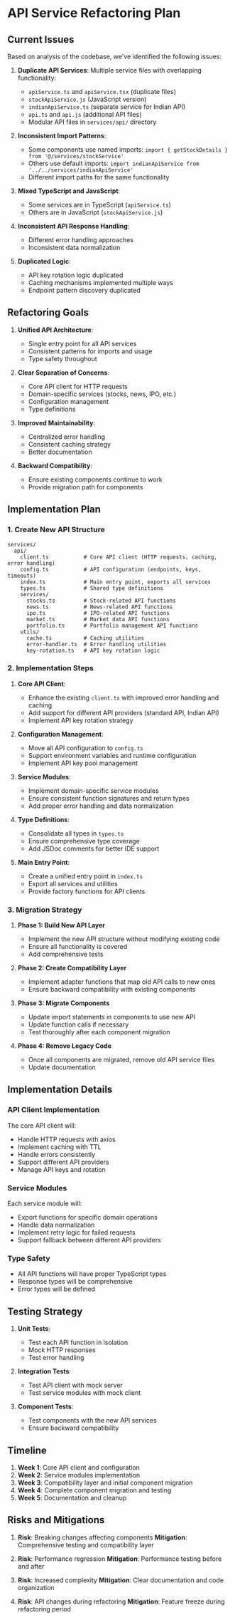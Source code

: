 # API Service Refactoring Plan

## Current Issues

Based on analysis of the codebase, we've identified the following issues:

1. **Duplicate API Services**: Multiple service files with overlapping functionality:
   - `apiService.ts` and `apiService.tsx` (duplicate files)
   - `stockApiService.js` (JavaScript version)
   - `indianApiService.ts` (separate service for Indian API)
   - `api.ts` and `api.js` (additional API files)
   - Modular API files in `services/api/` directory

2. **Inconsistent Import Patterns**:
   - Some components use named imports: `import { getStockDetails } from '@/services/stockService'`
   - Others use default imports: `import indianApiService from '../../services/indianApiService'`
   - Different import paths for the same functionality

3. **Mixed TypeScript and JavaScript**:
   - Some services are in TypeScript (`apiService.ts`)
   - Others are in JavaScript (`stockApiService.js`)

4. **Inconsistent API Response Handling**:
   - Different error handling approaches
   - Inconsistent data normalization

5. **Duplicated Logic**:
   - API key rotation logic duplicated
   - Caching mechanisms implemented multiple ways
   - Endpoint pattern discovery duplicated

## Refactoring Goals

1. **Unified API Architecture**:
   - Single entry point for all API services
   - Consistent patterns for imports and usage
   - Type safety throughout

2. **Clear Separation of Concerns**:
   - Core API client for HTTP requests
   - Domain-specific services (stocks, news, IPO, etc.)
   - Configuration management
   - Type definitions

3. **Improved Maintainability**:
   - Centralized error handling
   - Consistent caching strategy
   - Better documentation

4. **Backward Compatibility**:
   - Ensure existing components continue to work
   - Provide migration path for components

## Implementation Plan

### 1. Create New API Structure

```
services/
  api/
    client.ts           # Core API client (HTTP requests, caching, error handling)
    config.ts           # API configuration (endpoints, keys, timeouts)
    index.ts            # Main entry point, exports all services
    types.ts            # Shared type definitions
    services/
      stocks.ts         # Stock-related API functions
      news.ts           # News-related API functions
      ipo.ts            # IPO-related API functions
      market.ts         # Market data API functions
      portfolio.ts      # Portfolio management API functions
    utils/
      cache.ts          # Caching utilities
      error-handler.ts  # Error handling utilities
      key-rotation.ts   # API key rotation logic
```

### 2. Implementation Steps

1. **Core API Client**:
   - Enhance the existing `client.ts` with improved error handling and caching
   - Add support for different API providers (standard API, Indian API)
   - Implement API key rotation strategy

2. **Configuration Management**:
   - Move all API configuration to `config.ts`
   - Support environment variables and runtime configuration
   - Implement API key pool management

3. **Service Modules**:
   - Implement domain-specific service modules
   - Ensure consistent function signatures and return types
   - Add proper error handling and data normalization

4. **Type Definitions**:
   - Consolidate all types in `types.ts`
   - Ensure comprehensive type coverage
   - Add JSDoc comments for better IDE support

5. **Main Entry Point**:
   - Create a unified entry point in `index.ts`
   - Export all services and utilities
   - Provide factory functions for API clients

### 3. Migration Strategy

1. **Phase 1: Build New API Layer**
   - Implement the new API structure without modifying existing code
   - Ensure all functionality is covered
   - Add comprehensive tests

2. **Phase 2: Create Compatibility Layer**
   - Implement adapter functions that map old API calls to new ones
   - Ensure backward compatibility with existing components

3. **Phase 3: Migrate Components**
   - Update import statements in components to use new API
   - Update function calls if necessary
   - Test thoroughly after each component migration

4. **Phase 4: Remove Legacy Code**
   - Once all components are migrated, remove old API service files
   - Update documentation

## Implementation Details

### API Client Implementation

The core API client will:
- Handle HTTP requests with axios
- Implement caching with TTL
- Handle errors consistently
- Support different API providers
- Manage API keys and rotation

### Service Modules

Each service module will:
- Export functions for specific domain operations
- Handle data normalization
- Implement retry logic for failed requests
- Support fallback between different API providers

### Type Safety

- All API functions will have proper TypeScript types
- Response types will be comprehensive
- Error types will be defined

## Testing Strategy

1. **Unit Tests**:
   - Test each API function in isolation
   - Mock HTTP responses
   - Test error handling

2. **Integration Tests**:
   - Test API client with mock server
   - Test service modules with mock client

3. **Component Tests**:
   - Test components with the new API services
   - Ensure backward compatibility

## Timeline

1. **Week 1**: Core API client and configuration
2. **Week 2**: Service modules implementation
3. **Week 3**: Compatibility layer and initial component migration
4. **Week 4**: Complete component migration and testing
5. **Week 5**: Documentation and cleanup

## Risks and Mitigations

1. **Risk**: Breaking changes affecting components
   **Mitigation**: Comprehensive testing and compatibility layer

2. **Risk**: Performance regression
   **Mitigation**: Performance testing before and after

3. **Risk**: Increased complexity
   **Mitigation**: Clear documentation and code organization

4. **Risk**: API changes during refactoring
   **Mitigation**: Feature freeze during refactoring period 